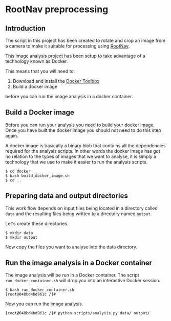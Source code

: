 # RootNav preprocessing

## Introduction

The script in this project has been created to rotate and crop an image from
a camera to make it suitable for processing using
[RootNav](https://www.cpib.ac.uk/tools-resources/software/rootnav/).

This image analysis project has been setup to take advantage of a technology
known as Docker.

This means that you will need to:

1. Download and install the [Docker Toolbox](https://www.docker.com/products/docker-toolbox)
2. Build a docker image

before you can run the image analysis in a docker container.


## Build a Docker image

Before you can run your analysis you need to build your docker image.  Once you
have built the docker image you should not need to do this step again.

A docker image is basically a binary blob that contains all the dependencies
required for the analysis scripts. In other words the docker image has got no
relation to the types of images that we want to analyse, it is simply a
technology that we use to make it easier to run the analysis scripts.

```
$ cd docker
$ bash build_docker_image.sh
$ cd ..
```

## Preparing data and output directories

This work flow depends on input files being located in a directory called
``data`` and the resulting files being written to a directory named ``output``.

Let's create these directories.

```
$ mkdir data
$ mkdir output
```

Now copy the files you want to analyse into the data directory.

## Run the image analysis in a Docker container

The image analysis will be run in a Docker container.  The script
``run_docker_container.sh`` will drop you into an interactive Docker session.

```
$ bash run_docker_container.sh
[root@048bd4bd961c /]#
```

Now you can run the image analysis.

```
[root@048bd4bd961c /]# python scripts/analysis.py data/ output/
```
